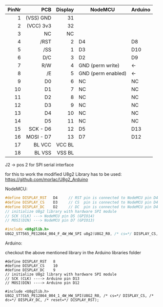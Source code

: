 | PinNr |    PCB    |  Display  |          NodeMCU   |  Arduino |
| -----:| ---------:| ---------:| ------------------ | -------- |
|     1 | (VSS) GND |        31 |                    |          |
|     2 | (VCC) 3v3 |        32 |                    |          |
|     3 |        NC |        NC |                    |          |
|     4 |      /RST |         2 | D4                 | D8       |
|     5 |       /SS |         1 | D3                 | D10      |
|     6 |       D/C |         3 | D2                 | D9       |
|     7 |       R/W |         4 | GND (perm write)   | <-       |
|     8 |        /E |         5 | GND (perm enabled) | <-       |
|     9 |        D0 |         6 | NC                 | NC       |
|    10 |        D1 |         7 | NC                 | NC       |
|    11 |        D2 |         8 | NC                 | NC       |
|    12 |        D3 |         9 | NC                 | NC       |
|    13 |        D4 |        10 | NC                 | NC       |
|    14 |        D5 |        11 | NC                 | NC       |
|    15 |  SCK - D6 |        12 | D5                 | D13      |
|    16 | MOSI - D7 |        13 | D7                 | D12      |
|    17 |    BL VCC |    VCC BL |                    |          |
|    18 |    BL VSS |    VSS BL |                    |          |


   J2 ->  pos 2 for SPI serial interface

for this to work the modified U8g2 Library has to be used:
	https://github.com/morlac/U8g2_Arduino

NodeMCU:
```c++
#define DISPLAY_RST   D4     // RST pin is connected to NodeMCU pin D4 (GPIO2)
#define DISPLAY_CS    D3     // CS  pin is connected to NodeMCU pin D4 (GPIO0)
#define DISPLAY_DC    D2     // DC  pin is connected to NodeMCU pin D4 (GPIO4)
// initialize U8g2 library with hardware SPI module
// SCK (CLK) ---> NodeMCU pin D5 (GPIO14)
// MOSI(DIN) ---> NodeMCU pin D7 (GPIO13)

#include <U8g2lib.h>
U8G2_ST7565_PE12864_004_F_4W_HW_SPI u8g2(U8G2_R0, /* cs=*/ DISPLAY_CS, /* dc=*/ DISPLAY_DC, /* reset=*/ DISPLAY_RST);
```

Arduino:

checkout the above mentioned library in the Arduino libraries folder

```
#define DISPLAY_RST   8
#define DISPLAY_CS    10
#define DISPLAY_DC    9
// initialize U8g2 library with hardware SPI module
// SCK (CLK) ----> Arduino pin D13
// MOSI(DIN) ----> Arduino pin D12

#include <U8g2lib.h>
U8G2_ST7565_PE12864_004_1_4W_HW_SPI(U8G2_R0, /* cs=*/ DISPLAY_CS, /* dc=*/ DISPLAY_DC, /* reset=*/ DISPLAY_RST);
```


